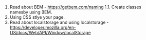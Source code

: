 1. Read about BEM -  https://getbem.com/naming
    1.1. Create classes namesby using BEM.
2. Using CSS stlye your page.
3. Read about localstorage and using localstorage - https://developer.mozilla.org/en-US/docs/Web/API/Window/localStorage


